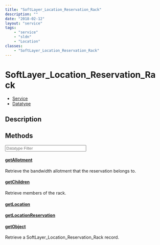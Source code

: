 ```yaml
---
title: "SoftLayer_Location_Reservation_Rack"
description: ""
date: "2018-02-12"
layout: "service"
tags:
    - "service"
    - "sldn"
    - "Location"
classes:
    - "SoftLayer_Location_Reservation_Rack"
---
```

# SoftLayer_Location_Reservation_Rack
<div id='service-datatype'>
    <ul id='sldn-reference-tabs'>
    <li id='service'> <a href='/reference/services/SoftLayer_Location_Reservation_Rack' >Service</a></li>    <li id='datatype'> <a href='/reference/datatypes/SoftLayer_Location_Reservation_Rack' >Datatype</a></li>
    </ul>
</div>

## Description




        
<div id="properties" class="content service-content">

## Methods

<div class="view-filters">
    <div class="clearfix">
        <div class="search-input-box">
            <input placeholder="Datatype Filter" onkeyup="titleSearch(inputId='edit-combine', divId='method-div', elementClass='method-row')" 
                type="text" id="edit-combine" value="" size="30" maxlength="128" class="form-text">
        </div>
    </div>
</div>

#### [getAllotment](/reference/services/SoftLayer_Location_Reservation_Rack/getAllotment)
Retrieve the bandwidth allotment that the reservation belongs to.

#### [getChildren](/reference/services/SoftLayer_Location_Reservation_Rack/getChildren)
Retrieve members of the rack.

#### [getLocation](/reference/services/SoftLayer_Location_Reservation_Rack/getLocation)


#### [getLocationReservation](/reference/services/SoftLayer_Location_Reservation_Rack/getLocationReservation)


#### [getObject](/reference/services/SoftLayer_Location_Reservation_Rack/getObject)
Retrieve a SoftLayer_Location_Reservation_Rack record.

</div>

